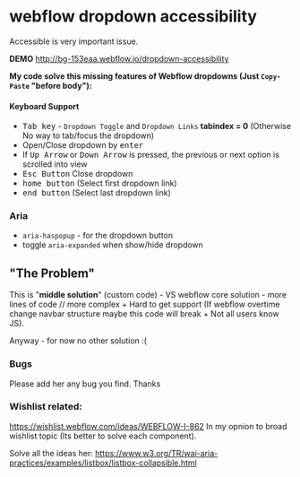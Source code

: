 # webflow dropdown accessibility
Accessible is very important issue.

**DEMO**
http://bg-153eaa.webflow.io/dropdown-accessibility

**My code solve this missing features of Webflow dropdowns (Just `Copy-Paste` "before body"):**

#### Keyboard Support
- <kbd>Tab key</kbd> - `Dropdown Toggle` and `Dropdown Links` **tabindex = 0** (Otherwise No way to tab/focus the dropdown)
- Open/Close dropdown by <kbd>enter</kbd>
- If <kbd>Up Arrow</kbd> or <kbd>Down Arrow</kbd> is pressed, the previous or next option is scrolled into view
- <kbd>Esc Button</kbd> Close dropdown
- <kbd>home button</kbd> (Select first dropdown link)
- <kbd>end button</kbd> (Select last dropdown link)


### Aria
- `aria-haspopup` - for the dropdown button
- toggle `aria-expanded` when show/hide dropdown

## "The Problem"
This is "**middle solution**" (custom code) - VS webflow core solution - more lines of code // more complex + Hard to get support (If webflow overtime change navbar structure maybe this code will break + Not all users know JS).

Anyway - for now no other solution :(

### Bugs
Please add her any bug you find. Thanks

### Wishlist related:
https://wishlist.webflow.com/ideas/WEBFLOW-I-862
In my opnion to broad wishlist topic (Its better to solve each component).

Solve all the ideas her:
https://www.w3.org/TR/wai-aria-practices/examples/listbox/listbox-collapsible.html
